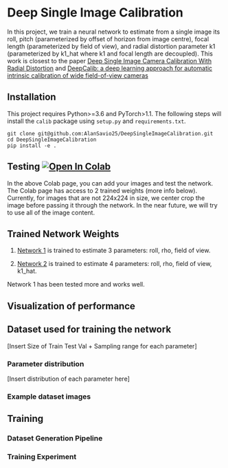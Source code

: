 # Deep Single Image Calibration
In this project, we train a neural network to estimate from a single image its roll, pitch (parameterized by offset of horizon from image centre), focal length (parameterized by field of view), and radial distortion parameter k1 (parameterized by k1_hat where k1 and focal length are decoupled).
This work is closest to the paper [Deep Single Image Camera Calibration With Radial Distortion](https://openaccess.thecvf.com/content_CVPR_2019/html/Lopez_Deep_Single_Image_Camera_Calibration_With_Radial_Distortion_CVPR_2019_paper.html) and 
[DeepCalib: a deep learning approach for automatic intrinsic calibration of wide field-of-view cameras](https://dl.acm.org/doi/10.1145/3278471.3278479)



## Installation

This project requires Python>=3.6 and PyTorch>1.1. The following steps will install the `calib` package using `setup.py` and `requirements.txt`. 
```
git clone git@github.com:AlanSavio25/DeepSingleImageCalibration.git
cd DeepSingleImageCalibration
pip install -e .
```

## Testing [![Open In Colab](https://colab.research.google.com/assets/colab-badge.svg)](https://colab.research.google.com/drive/1aqw2NQZsR7PP-rN55G7s9kI6shv1Qxtj)

In the above Colab page, you can add your images and test the network. The Colab page has access to 2 trained weights (more info below). 
Currently, for images that are not 224x224 in size, we center crop the image before passing it through the network. In the near future, we will try to use all of the image content.

## Trained Network Weights

1. [Network 1](https://drive.google.com/drive/folders/1DKH6sJBr1WJlUo2kjhpTb8JddwyymcJB) is trained to estimate 3 parameters: roll, rho, field of view.

2. [Network 2](https://drive.google.com/drive/folders/1DKH6sJBr1WJlUo2kjhpTb8JddwyymcJB) is trained to estimate 4 parameters: roll, rho, field of view, k1_hat.

Network 1 has been tested more and works well.

## Visualization of performance

## Dataset used for training the network

[Insert Size of Train Test Val + Sampling range for each parameter]

### Parameter distribution

[Insert distribution of each parameter here]

### Example dataset images


## Training

### Dataset Generation Pipeline


### Training Experiment

